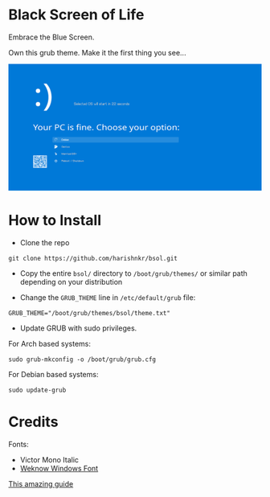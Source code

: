 # Black Screen of Life

Embrace the Blue Screen. 

Own this grub theme. Make it the first thing you see...

![preview image](preview.png)

# How to Install

- Clone the repo 

```
git clone https://github.com/harishnkr/bsol.git
```

- Copy the entire `bsol/` directory to `/boot/grub/themes/` or similar path depending on your distribution

- Change the `GRUB_THEME` line in `/etc/default/grub` file:

```
GRUB_THEME="/boot/grub/themes/bsol/theme.txt"
```
- Update GRUB with sudo privileges.

For Arch based systems:

```
sudo grub-mkconfig -o /boot/grub/grub.cfg
```


For Debian based systems:

```
sudo update-grub
```

# Credits

Fonts:

- Victor Mono Italic
- [Weknow Windows Font](https://www.1001freefonts.com/weknow-windows.font)


[This amazing guide](http://wiki.rosalab.ru/en/index.php/Grub2_theme_tutorial)
